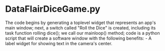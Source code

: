 # DataFlairDiceGame.py
The code begins by generating a toplevel widget that represents an app's main window; next, a switch called "Roll the Dice" is created, including its task function rolling dice(); we call our mainloop() method; code is a python script that will create a software window with the following benefits: - A label widget for showing text in the camera's center.
